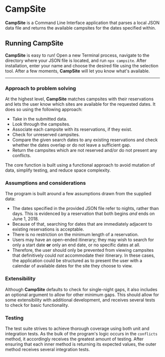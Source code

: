 # CampSite

**CampSite** is a Command Line Interface application that parses a local JSON data file and returns the available campsites for the dates specified within.

## Running CampSite

**CampSite** is easy to run! Open a new Terminal process, navigate to the directory where your JSON file is located, and run `npx campsite`. After installation, enter your name and choose the desired file using the selection tool. After a few moments, **CampSite** will let you know what's available.

***

### Approach to problem solving

At the highest level, **CampSite** matches campsites with their reservations and lets the user know which sites are available for the requested dates. It does so using the following approach:

- Take in the submitted data.
- Look through the campsites.
- Associate each campsite with its reservations, if they exist.
- Check for unreserved campsites.
- Compare the given search dates to any existing reservations and check whether the dates overlap or do not leave a sufficient gap.
- Return the campsites which are not reserved and/or do not present any conflicts.

The core function is built using a functional approach to avoid mutation of data, simplify testing, and reduce space complexity.

### Assumptions and considerations

The program is built around a few assumptions drawn from the supplied data:
- The dates specified in the provided JSON file refer to nights, rather than days. This is evidenced by a reservation that both begins *and* ends on June 1, 2018.
- Because of that, searching for dates that are immediately adjacent to existing reservations is acceptable.
- There is no restriction on the minimum length of a reservation.
- Users may have an open-ended itinerary; they may wish to search for only a start date **or** only an end date, or no specific dates at all.
- Therefore, the user should only be prevented from viewing campsites that definitively could *not* accommodate their itinerary. In these cases, the application could be structured as to present the user with a calendar of available dates for the site they choose to view.

### Extensibility

Although **CampSite** defaults to check for single-night gaps, it also includes an optional argument to allow for other minimum gaps. This should allow for some extensibility with additional development, and receives several tests to check for basic functionality.

### Testing

The test suite strives to achieve thorough coverage using both unit and integration tests. As the bulk of the program's logic occurs in the `conflicts` method, it accordingly receives the greatest amount of testing. After ensuring that each inner method is returning its expected values, the outer method receives several integration tests.
